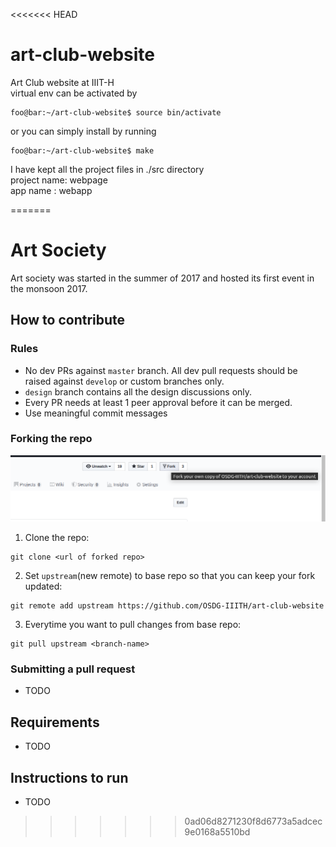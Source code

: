<<<<<<< HEAD
# art-club-website
Art Club website at IIIT-H <br/> 
virtual env can be activated by <br/>
```console
foo@bar:~/art-club-website$ source bin/activate
```
or you can simply install by running

```console
foo@bar:~/art-club-website$ make
```
I have kept all the project files in ./src directory <br/>
project name: webpage <br/>
app name : webapp <br/>

=======
# Art Society 
Art society was started in the summer of 2017 and hosted its first event in the monsoon 2017.

## How to contribute

### Rules
- No dev PRs against `master` branch. All dev pull requests should be raised against `develop` or custom branches only. 
- `design` branch contains all the design discussions only.
- Every PR needs at least 1 peer approval before it can be merged. 
- Use meaningful commit messages

### Forking the repo
![Fork the repo](images/fork.png)

1. Clone the repo:
```
git clone <url of forked repo>
```

2. Set `upstream`(new remote) to base repo so that you can keep your fork updated:
```
git remote add upstream https://github.com/OSDG-IIITH/art-club-website
```

3. Everytime you want to pull changes from base repo:
```
git pull upstream <branch-name>
```

### Submitting a pull request
- TODO

## Requirements
- TODO

## Instructions to run
- TODO

>>>>>>> 0ad06d8271230f8d6773a5adcec9e0168a5510bd
